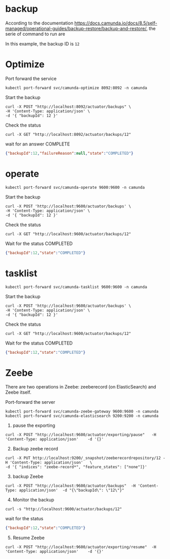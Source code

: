 # backup


According to the documentation https://docs.camunda.io/docs/8.5/self-managed/operational-guides/backup-restore/backup-and-restore/, the serie of command to run are

In this example, the backup ID is `12`

# Optimize

Port forward the service
````shell
kubectl port-forward svc/camunda-optimize 8092:8092 -n camunda
````
Start the backup

````shell
curl -X POST "http://localhost:8092/actuator/backups" \
-H 'Content-Type: application/json' \
-d '{ "backupId": 12 }'
````

Check the status
````shell
curl -X GET "http://localhost:8092/actuator/backups/12"
````

wait for an answer COMPLETE
```json
{"backupId":12,"failureReason":null,"state":"COMPLETED"}
```


# operate
````shell
kubectl port-forward svc/camunda-operate 9600:9600 -n camunda
````

Start the backup
````shell
curl -X POST 'http://localhost:9600/actuator/backups' \
-H 'Content-Type: application/json' \
-d '{ "backupId": 12 }'
````


Check the status
````shell
curl -X GET "http://localhost:9600/actuator/backups/12"
````

Wait for the status COMPLETED

```json
{"backupId":12,"state":"COMPLETED"}
```

# tasklist

````shell
kubectl port-forward svc/camunda-tasklist 9600:9600 -n camunda
````

Start the backup
````shell
curl -X POST 'http://localhost:9600/actuator/backups' \
-H 'Content-Type: application/json' \
-d '{ "backupId": 12 }'
````


Check the status
````shell
curl -X GET "http://localhost:9600/actuator/backups/12"
````

Wait for the status COMPLETED

```json
{"backupId":12,"state":"COMPLETED"}
```


# Zeebe

There are two operations in Zeebe: zeeberecord (on ElasticSearch) and Zeebe itself.

Port-forward the server
```shell
kubectl port-forward svc/camunda-zeebe-gateway 9600:9600 -n camunda
kubectl port-forward svc/camunda-elasticsearch 9200:9200 -n camunda
```

1. pause the exporting

```shell
curl -X POST "http://localhost:9600/actuator/exporting/pause"   -H 'Content-Type: application/json'    -d '{}'
```

2. Backup zeebe record

```shell
curl -X PUT http://localhost:9200/_snapshot/zeeberecordrepository/12 -H 'Content-Type: application/json'   \
-d '{ "indices": "zeebe-record*", "feature_states": ["none"]}'
```

3. backup Zeebe 
```shell
curl -X POST "http://localhost:9600/actuator/backups"  -H 'Content-Type: application/json'  -d "{\"backupId\": \"12\"}"
```

4. Monitor the backup
```shell
curl -s "http://localhost:9600/actuator/backups/12"
```
wait for the status
```json
{"backupId":12,"state":"COMPLETED"}
```

5. Resume Zeebe

```shell
curl -X POST "http://localhost:9600/actuator/exporting/resume"  -H 'Content-Type: application/json'    -d '{}'
```

